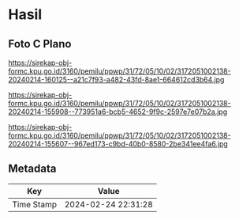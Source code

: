 # Hasil

## Foto C Plano

https://sirekap-obj-formc.kpu.go.id/3160/pemilu/ppwp/31/72/05/10/02/3172051002138-20240214-160125--a21c7f93-a482-43fd-8ae1-664612cd3b64.jpg

https://sirekap-obj-formc.kpu.go.id/3160/pemilu/ppwp/31/72/05/10/02/3172051002138-20240214-155908--773951a6-bcb5-4652-9f9c-2597e7e07b2a.jpg

https://sirekap-obj-formc.kpu.go.id/3160/pemilu/ppwp/31/72/05/10/02/3172051002138-20240214-155607--967ed173-c9bd-40b0-8580-2be341ee4fa6.jpg


## Metadata

| Key        | Value               |
| ---------- | ------------------- |
| Time Stamp | 2024-02-24 22:31:28 |



